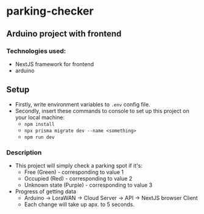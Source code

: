 # parking-checker
## Arduino project with frontend
### Technologies used:
- NextJS framework for frontend
- arduino
## Setup
- Firstly, write environment variables to `.env` config file.
- Secondly, insert these commands to console to set up this project on your local machine:
  - `npm install`
  - `npx prisma migrate dev --name <something>`
  - `npm run dev`


### Description
- This project will simply check a parking spot if it's:
    - Free (Green) - corresponding to value 1
    - Occupied (Red) - corresponding to value 2
    - Unknown state (Purple) - corresponding to value 3
- Progress of getting data
    - Arduino -> LoraWAN -> Cloud Server -> API -> NextJS browser Client
    - Each change will take up apx. to 5 seconds.
